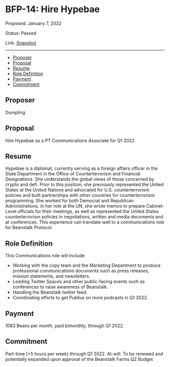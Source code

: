 # BFP-14: Hire Hypebae

Proposed: January 7, 2022

Status: Passed

Link: [Snapshot](https://snapshot.org/#/beanstalkfarms.eth/proposal/0x0dea98ff1e68ebd80e09b6d0b1bcf0d633be3e339f94b1125bdc4ac9b79d1d4a)

---

- [Proposer](#proposer)
- [Proposal](#proposal)
- [Resume](#resume)
- [Role Definition](#role-definition)
- [Payment](#payment)
- [Commitment](#commitment)

## Proposer

Dumpling

## Proposal

Hire Hypebae as a PT Communications Associate for Q1 2022.

## Resume

Hypebae is a diplomat, currently serving as a foreign affairs officer in the State Department in the Office of Counterterrorism and Financial Designations. She understands the global views of those concerned by crypto and defi. Prior to this position, she previously represented the United States at the United Nations and advocated for U.S. counterterrorism policies and built partnerships with other countries for counterterrorism programming. She worked for both Democrat and Republican Administrations. In her role at the UN, she wrote memos to prepare Cabinet-Level officials for their meetings, as well as represented the United States counterterrorism policies in negotiations, written and media documents and at conferences. This experience can translate well to a communications role for Beanstalk Protocol.

## Role Definition

This Communications role will include:

- Working with the copy team and the Marketing Department to produce professional communications documents such as press releases, mission statements, and newsletters.
- Leading Twitter Spaces and other public-facing events such as conferences to raise awareness of Beanstalk.
- Handling the Beanstalk twitter feed.
- Coordinating efforts to get Publius on more podcasts in Q1 2022.

## Payment

1083 Beans per month, paid bimonthly, through Q1 2022.

## Commitment

Part-time (>5 hours per week) through Q1 2022. At-will. To be renewed and potentially expanded upon approval of the Beanstalk Farms Q2 Budget

